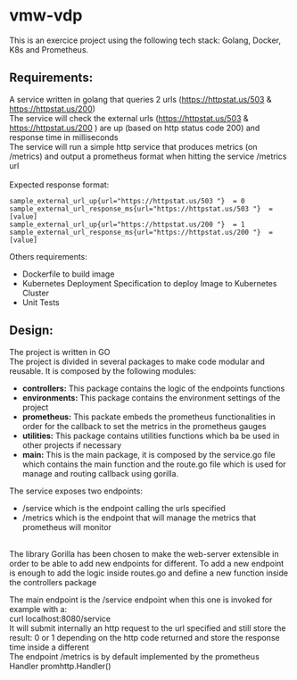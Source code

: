 # vmw-vdp
This is an exercice project using the following tech stack: Golang, Docker, K8s and Prometheus. </br>

## Requirements:
A service written in golang that queries 2 urls (https://httpstat.us/503 & https://httpstat.us/200) </br>
The service will check the external urls (https://httpstat.us/503 & https://httpstat.us/200 ) are up (based on http status code 200) and response time in milliseconds </br>
The service will run a simple http service that produces  metrics (on /metrics) and output a prometheus format when hitting the service /metrics url </br></br>
Expected response format:

```
sample_external_url_up{url="https://httpstat.us/503 "}  = 0
sample_external_url_response_ms{url="https://httpstat.us/503 "}  = [value]
sample_external_url_up{url="https://httpstat.us/200 "}  = 1
sample_external_url_response_ms{url="https://httpstat.us/200 "}  = [value]
```
Others requirements:
* Dockerfile to build image
* Kubernetes Deployment Specification to deploy Image to Kubernetes Cluster
* Unit Tests

## Design:
The project is written in GO </br>
The project is divided in several packages to make code modular and reusable. It is composed by the following modules: </br>
* **controllers:** This package contains the logic of the endpoints functions</br>
* **environments:** This package contains the environment settings of the project</br>
* **prometheus:** This packate embeds the prometheus functionalities in order for the callback to set the metrics in the prometheus gauges </br>
* **utilities:** This package contains utilities functions which ba be used in other projects if necessary</br>
* **main:** This is the main package, it is composed by the service.go file which contains the main function and the route.go file which is used for manage and routing callback using gorilla. </br>

The service exposes two endpoints:  </br>
* /service which is the endpoint calling the urls specified  </br>
* /metrics which is the endpoint that will manage the metrics that prometheus will monitor </br> </br>

The library Gorilla has been chosen to make the web-server extensible in order to be able to add new endpoints for different. To add a new endpoint is enough to add the logic inside routes.go and define a new function inside the controllers package </br>

The main endpoint is the /service endpoint when this one is invoked for example with a:</br>
curl localhost:8080/service</br>
It will submit internally an http request to the url specified and still store the result: 0 or 1 depending on the http code returned and store the response time inside a different</br>
The endpoint /metrics is by default implemented by the prometheus Handler promhttp.Handler()



